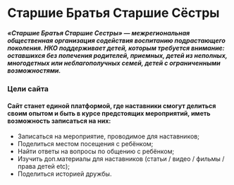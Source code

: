 # Старшие Братья Старшие Сёстры

##### «Старшие Братья Старшие Сестры» — межрегиональная общественная организация содействия воспитанию подрастающего поколения. НКО поддерживает детей, которым требуется внимание: оставшихся без попечения родителей, приемных, детей из неполных, многодетных или неблагополучных семей, детей с ограниченными возможностями.

### Цели сайта

#### Сайт станет единой платформой, где наставники смогут делиться своим опытом и быть в курсе предстоящих мероприятий, иметь возможность записаться на них:

- Записаться на мероприятие, проводимое для наставников;
- Поделиться местом посещения с ребёнком;
- Найти ответы на вопросы по общению с ребёнком;
- Изучить доп.материалы для наставников (статьи / видео / фильмы / права детей etc);
- Поделиться историей дружбы.
